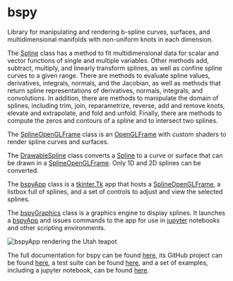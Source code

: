 # bspy
Library for manipulating and rendering b-spline curves, surfaces, and multidimensional manifolds with non-uniform knots in each dimension.

The [Spline](https://ericbrec.github.io/bspy/bspy/spline.html) class has a method to fit multidimensional data for 
scalar and vector functions of single and multiple variables. Other methods add, subtract, multiply, and linearly transform splines, as well as confine spline curves to a given range. 
There are methods to evaluate spline values, derivatives, integrals, normals, and the Jacobian, as well as methods that return spline representations of derivatives, normals, integrals, and convolutions. In addition, there are methods to manipulate the domain of splines, including trim, join, reparametrize, reverse, add and remove knots, elevate and extrapolate, and fold and unfold. Finally, there are methods to compute the zeros and contours of a spline and to intersect two splines.

The [SplineOpenGLFrame](https://ericbrec.github.io/bspy/bspy/splineOpenGLFrame.html) class is an 
[OpenGLFrame](https://pypi.org/project/pyopengltk/) with custom shaders to render spline curves and surfaces.

The [DrawableSpline](https://ericbrec.github.io/bspy/bspy/drawableSpline.html) class converts a 
[Spline](https://ericbrec.github.io/bspy/bspy/spline.html) to a curve or surface that can be drawn in a 
[SplineOpenGLFrame](https://ericbrec.github.io/bspy/bspy/splineOpenGLFrame.html). Only 1D and 2D splines can be converted.

The [bspyApp](https://ericbrec.github.io/bspy/bspy/bspyApp.html) class is a 
[tkinter.Tk](https://docs.python.org/3/library/tkinter.html) app that hosts a 
[SplineOpenGLFrame](https://ericbrec.github.io/bspy/bspy/splineOpenGLFrame.html), 
a listbox full of splines, and a set of controls to adjust and view the selected splines.

The [bspyGraphics](https://ericbrec.github.io/bspy/bspy/bspyApp.html#bspyGraphics) class is a graphics engine to display splines.
It launches a [bspyApp](https://ericbrec.github.io/bspy/bspy/bspyApp.html) and issues commands to the app for use 
in [jupyter](https://jupyter.org/) notebooks and other scripting environments.

![bspyApp rendering the Utah teapot](https://ericbrec.github.io/bspy/bspyApp.png "bspyApp rendering the Utah teapot")

The full documentation for bspy can be found [here](https://ericbrec.github.io/bspy), its GitHub project can be found 
[here](https://github.com/ericbrec/bspy), a test suite can be found [here](https://github.com/ericbrec/bspy/tree/main/tests), and
a set of examples, including a jupyter notebook, can be found [here](https://github.com/ericbrec/bspy/tree/main/examples).